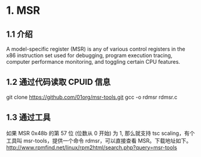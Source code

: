 # 1. MSR #
## 1.1 介绍
A model-specific register (MSR) is any of various control registers in the x86 instruction set used for debugging, program execution tracing, computer performance monitoring, and toggling certain CPU features.

## 1.2 通过代码读取 CPUID 信息

git clone https://github.com/01org/msr-tools.git
gcc -o rdmsr rdmsr.c

## 1.3 通过工具

如果 MSR 0x48b 的第 57 位 (位数从 0 开始) 为 1, 那么就支持 tsc scaling，有个工具叫 msr-tools，提供一个命令 rdmsr，可以直接查看 MSR。下载地址如下。 
http://www.rpmfind.net/linux/rpm2html/search.php?query=msr-tools



